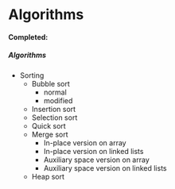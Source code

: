 Algorithms
==================

#### Completed:

##### Algorithms
  - Sorting
    - Bubble sort
      - normal
      - modified
    - Insertion sort
    - Selection sort
    - Quick sort
    - Merge sort
      - In-place version on array
      - In-place version on linked lists
      - Auxiliary space version on array
      - Auxiliary space version on linked lists
    - Heap sort
